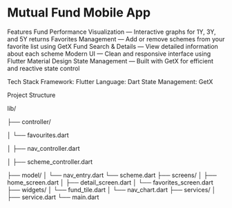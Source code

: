 # Mutual Fund Mobile App

Features
 Fund Performance Visualization — Interactive graphs for 1Y, 3Y, and 5Y returns
 Favorites Management — Add or remove schemes from your favorite list using GetX
 Fund Search & Details — View detailed information about each scheme
 Modern UI — Clean and responsive interface using Flutter Material Design
 State Management — Built with GetX for efficient and reactive state control

 Tech Stack
Framework: Flutter
Language: Dart
State Management: GetX

Project Structure

lib/

 ├── controller/
 
 │    └── favourites.dart
 
 │    ├── nav_controller.dart
 
 │    ├── scheme_controller.dart
 
 ├── model/
 │    └── nav_entry.dart
      └── scheme.dart
 ├── screens/
 │    ├── home_screen.dart
 │    ├── detail_screen.dart
 │    └── favorites_screen.dart
 ├── widgets/
 │    └── fund_tile.dart
 │    └── nav_chart.dart
 ├── services/
 │    ├── service.dart
 └── main.dart

